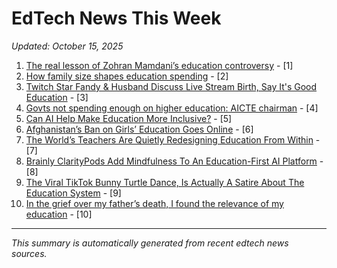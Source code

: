 # EdTech News This Week
*Updated: October 15, 2025*

1. [The real lesson of Zohran Mamdani’s education controversy](https://www.vox.com/politics/464138/zohran-mamdani-gifted-programs-education) - [](https://www.vox.com/politics/464138/zohran-mamdani-gifted-programs-education) [1]
2. [How family size shapes education spending](https://phys.org/news/2025-10-family-size.html) - [](https://phys.org/news/2025-10-family-size.html) [2]
3. [Twitch Star Fandy & Husband Discuss Live Stream Birth, Say It's Good Education](https://www.tmz.com/2025/10/08/fandy-bryan-hoffman-live-stream-birth-twitch/) - [](https://www.tmz.com/2025/10/08/fandy-bryan-hoffman-live-stream-birth-twitch/) [3]
4. [Govts not spending enough on higher education: AICTE chairman](https://indianexpress.com/article/cities/pune/govts-not-spending-enough-on-higher-education-aicte-chairman-10298086/) - [](https://indianexpress.com/article/cities/pune/govts-not-spending-enough-on-higher-education-aicte-chairman-10298086/) [4]
5. [Can AI Help Make Education More Inclusive?](https://www.forbes.com/sites/danfitzpatrick/2025/10/10/can-ai-help-make-education-more-inclusive/) - [](https://www.forbes.com/sites/danfitzpatrick/2025/10/10/can-ai-help-make-education-more-inclusive/) [5]
6. [Afghanistan’s Ban on Girls’ Education Goes Online](https://www.project-syndicate.org/commentary/afghanistan-internet-shutdown-expanding-ban-on-girls-education-by-gordon-brown-2025-10) - [](https://www.project-syndicate.org/commentary/afghanistan-internet-shutdown-expanding-ban-on-girls-education-by-gordon-brown-2025-10) [6]
7. [The World’s Teachers Are Quietly Redesigning Education From Within](https://www.forbes.com/sites/vickiphillips/2025/10/10/the-worlds-teachers-are-quietly-redesigning-education-from-within/) - [](https://www.forbes.com/sites/vickiphillips/2025/10/10/the-worlds-teachers-are-quietly-redesigning-education-from-within/) [7]
8. [Brainly ClarityPods Add Mindfulness To An Education-First AI Platform](https://www.forbes.com/sites/rayravaglia/2025/10/10/brainly-claritypods-add-mindfulness-to-an-education-first-ai-platform/) - [](https://www.forbes.com/sites/rayravaglia/2025/10/10/brainly-claritypods-add-mindfulness-to-an-education-first-ai-platform/) [8]
9. [The Viral TikTok Bunny Turtle Dance, Is Actually A Satire About The Education System](https://thoughtcatalog.com/nicole-stawiarski/2025/10/the-viral-tiktok-bunny-turtle-dance-is-actually-a-satire-about-the-education-system/) - [](https://thoughtcatalog.com/nicole-stawiarski/2025/10/the-viral-tiktok-bunny-turtle-dance-is-actually-a-satire-about-the-education-system/) [9]
10. [In the grief over my father’s death, I found the relevance of my education](https://indianexpress.com/article/opinion/columns/fathers-death-grief-mourning-sociology-of-grief-education-10300655/) - [](https://indianexpress.com/article/opinion/columns/fathers-death-grief-mourning-sociology-of-grief-education-10300655/) [10]

---
*This summary is automatically generated from recent edtech news sources.*
